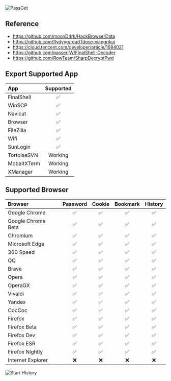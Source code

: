 ![PassGet](https://socialify.git.ci/adeljck/PassGet/image?description=1&descriptionEditable=Windows%E5%90%8E%E6%B8%97%E9%80%8F%E5%AF%86%E7%A0%81%E8%8E%B7%E5%8F%96%E5%B7%A5%E5%85%B7(%E6%87%92%E7%8B%97%E7%89%88)&font=Bitter&forks=1&issues=1&language=1&logo=https://avatars.githubusercontent.com/u/24542600?v=4&name=1&owner=1&pattern=Circuit%20Board&pulls=1&stargazers=1&theme=Dark)

## Reference

- https://github.com/moonD4rk/HackBrowserData
- https://github.com/flydyyg/readTdose-xiangrikui
- https://cloud.tencent.com/developer/article/1684021
- https://github.com/passer-W/FinalShell-Decoder
- https://github.com/RowTeam/SharpDecryptPwd


## Export Supported App

| App         | Supported |
|:------------|:--------:|
| FinalShell  |     ✅    |
| WinSCP      |     ✅    |
| Navicat     |     ✅    |
| Browser     |     ✅    |
| FileZilla   |     ✅    |
| Wifi        |     ✅    |
| SunLogin    |     ✅    |
| TortoiseSVN |  Working |
| MobaltXTerm |  Working |
| XManager    |     Working     |

## Supported Browser

| Browser            | Password | Cookie | Bookmark | History |
|:-------------------|:--------:|:------:|:--------:|:-------:|
| Google Chrome      |    ✅     |   ✅    |    ✅     |    ✅    |
| Google Chrome Beta |    ✅     |   ✅    |    ✅     |    ✅    |
| Chromium           |    ✅     |   ✅    |    ✅     |    ✅    |
| Microsoft Edge     |    ✅     |   ✅    |    ✅     |    ✅    |
| 360 Speed          |    ✅     |   ✅    |    ✅     |    ✅    |
| QQ                 |    ✅     |   ✅    |    ✅     |    ✅    |
| Brave              |    ✅     |   ✅    |    ✅     |    ✅    |
| Opera              |    ✅     |   ✅    |    ✅     |    ✅    |
| OperaGX            |    ✅     |   ✅    |    ✅     |    ✅    |
| Vivaldi            |    ✅     |   ✅    |    ✅     |    ✅    |
| Yandex             |    ✅     |   ✅    |    ✅     |    ✅    |
| CocCoc             |    ✅     |   ✅    |    ✅     |    ✅    |
| Firefox            |    ✅     |   ✅    |    ✅     |    ✅    |
| Firefox Beta       |    ✅     |   ✅    |    ✅     |    ✅    |
| Firefox Dev        |    ✅     |   ✅    |    ✅     |    ✅    |
| Firefox ESR        |    ✅     |   ✅    |    ✅     |    ✅    |
| Firefox Nightly    |    ✅     |   ✅    |    ✅     |    ✅    |
| Internet Explorer  |    ❌     |   ❌    |    ❌     |    ❌    |

![Start History](https://api.star-history.com/svg?repos=/adeljck/PassGet&type=Date)
